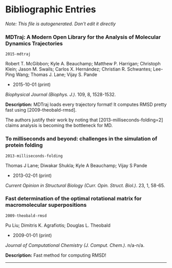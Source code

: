 

Bibliographic Entries
=====================

*Note: This file is autogenerated. Don't edit it directly*

### MDTraj: A Modern Open Library for the Analysis of Molecular Dynamics Trajectories
`2015-mdtraj`

Robert T. McGibbon; Kyle A. Beauchamp; Matthew P. Harrigan; Christoph Klein;
Jason M. Swails; Carlos X. Hernández; Christian R. Schwantes; Lee-Ping Wang;
Thomas J. Lane; Vijay S. Pande

- 2015-10-01 (print)

*Biophysical Journal (Biophys. J.)*. 109, 8, 1528-1532.

**Description:**
MDTraj loads every trajectory format! It computes RMSD pretty fast using
[2009-theobald-rmsd].

The authors justify their work by noting that [2013-milliseconds-folding=2]
claims analysis is becoming the bottleneck for MD.



### To milliseconds and beyond: challenges in the simulation of protein folding
`2013-milliseconds-folding`

Thomas J Lane; Diwakar Shukla; Kyle A Beauchamp; Vijay S Pande

- 2013-02-01 (print)

*Current Opinion in Structural Biology (Curr. Opin. Struct. Biol.)*. 23, 1, 58-65.


### Fast determination of the optimal rotational matrix for macromolecular superpositions
`2009-theobald-rmsd`

Pu Liu; Dimitris K. Agrafiotis; Douglas L. Theobald

- 2009-01-01 (print)

*Journal of Computational Chemistry (J. Comput. Chem.)*. n/a-n/a.

**Description:**
Fast method for computing RMSD!



-------------------------------------------------

